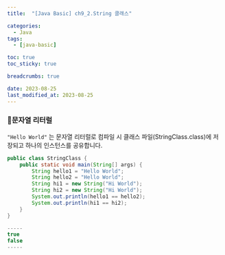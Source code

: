 ```yaml
---
title:  "[Java Basic] ch9_2.String 클래스"

categories:
  - Java
tags:
  - [java-basic]

toc: true
toc_sticky: true

breadcrumbs: true

date: 2023-08-25
last_modified_at: 2023-08-25
---
```


### 🤔문자열 리터럴

`"Hello World"` 는 문자열 리터럴로 컴파일 시 클래스 파일(StringClass.class)에 저장되고 하나의 인스턴스를 공유합니다.

```java
public class StringClass {
    public static void main(String[] args) {
        String hello1 = "Hello World";
        String hello2 = "Hello World";
        String hi1 = new String("Hi World");
        String hi2 = new String("Hi World");
        System.out.println(hello1 == hello2);
        System.out.println(hi1 == hi2);
    }
}

-----
true
false
-----
```
